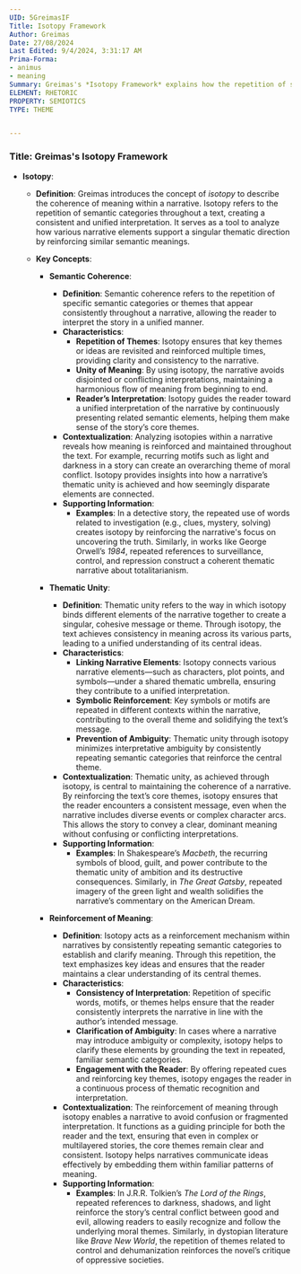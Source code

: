 ```yaml
---
UID: 5GreimasIF
Title: Isotopy Framework
Author: Greimas
Date: 27/08/2024
Last Edited: 9/4/2024, 3:31:17 AM
Prima-Forma:
- animus
- meaning
Summary: Greimas's *Isotopy Framework* explains how the repetition of semantic categories throughout a narrative creates coherence and thematic unity. By reinforcing key ideas and meanings, isotopy ensures consistency, guiding the reader to a unified interpretation and helping clarify complex or ambiguous elements in the story.
ELEMENT: RHETORIC
PROPERTY: SEMIOTICS
TYPE: THEME


---
```

### Title: **Greimas's Isotopy Framework**

- **Isotopy**:
  - **Definition**: Greimas introduces the concept of *isotopy* to describe the coherence of meaning within a narrative. Isotopy refers to the repetition of semantic categories throughout a text, creating a consistent and unified interpretation. It serves as a tool to analyze how various narrative elements support a singular thematic direction by reinforcing similar semantic meanings.
  
  - **Key Concepts**:
    - **Semantic Coherence**:
      - **Definition**: Semantic coherence refers to the repetition of specific semantic categories or themes that appear consistently throughout a narrative, allowing the reader to interpret the story in a unified manner. 
      - **Characteristics**:
        - **Repetition of Themes**: Isotopy ensures that key themes or ideas are revisited and reinforced multiple times, providing clarity and consistency to the narrative.
        - **Unity of Meaning**: By using isotopy, the narrative avoids disjointed or conflicting interpretations, maintaining a harmonious flow of meaning from beginning to end.
        - **Reader’s Interpretation**: Isotopy guides the reader toward a unified interpretation of the narrative by continuously presenting related semantic elements, helping them make sense of the story’s core themes.
      - **Contextualization**: Analyzing isotopies within a narrative reveals how meaning is reinforced and maintained throughout the text. For example, recurring motifs such as light and darkness in a story can create an overarching theme of moral conflict. Isotopy provides insights into how a narrative’s thematic unity is achieved and how seemingly disparate elements are connected.
      - **Supporting Information**:
        - **Examples**: In a detective story, the repeated use of words related to investigation (e.g., clues, mystery, solving) creates isotopy by reinforcing the narrative's focus on uncovering the truth. Similarly, in works like George Orwell’s *1984*, repeated references to surveillance, control, and repression construct a coherent thematic narrative about totalitarianism.
      
    - **Thematic Unity**:
      - **Definition**: Thematic unity refers to the way in which isotopy binds different elements of the narrative together to create a singular, cohesive message or theme. Through isotopy, the text achieves consistency in meaning across its various parts, leading to a unified understanding of its central ideas.
      - **Characteristics**:
        - **Linking Narrative Elements**: Isotopy connects various narrative elements—such as characters, plot points, and symbols—under a shared thematic umbrella, ensuring they contribute to a unified interpretation.
        - **Symbolic Reinforcement**: Key symbols or motifs are repeated in different contexts within the narrative, contributing to the overall theme and solidifying the text’s message.
        - **Prevention of Ambiguity**: Thematic unity through isotopy minimizes interpretative ambiguity by consistently repeating semantic categories that reinforce the central theme.
      - **Contextualization**: Thematic unity, as achieved through isotopy, is central to maintaining the coherence of a narrative. By reinforcing the text’s core themes, isotopy ensures that the reader encounters a consistent message, even when the narrative includes diverse events or complex character arcs. This allows the story to convey a clear, dominant meaning without confusing or conflicting interpretations.
      - **Supporting Information**:
        - **Examples**: In Shakespeare’s *Macbeth*, the recurring symbols of blood, guilt, and power contribute to the thematic unity of ambition and its destructive consequences. Similarly, in *The Great Gatsby*, repeated imagery of the green light and wealth solidifies the narrative’s commentary on the American Dream.

    - **Reinforcement of Meaning**:
      - **Definition**: Isotopy acts as a reinforcement mechanism within narratives by consistently repeating semantic categories to establish and clarify meaning. Through this repetition, the text emphasizes key ideas and ensures that the reader maintains a clear understanding of its central themes.
      - **Characteristics**:
        - **Consistency of Interpretation**: Repetition of specific words, motifs, or themes helps ensure that the reader consistently interprets the narrative in line with the author’s intended message.
        - **Clarification of Ambiguity**: In cases where a narrative may introduce ambiguity or complexity, isotopy helps to clarify these elements by grounding the text in repeated, familiar semantic categories.
        - **Engagement with the Reader**: By offering repeated cues and reinforcing key themes, isotopy engages the reader in a continuous process of thematic recognition and interpretation.
      - **Contextualization**: The reinforcement of meaning through isotopy enables a narrative to avoid confusion or fragmented interpretation. It functions as a guiding principle for both the reader and the text, ensuring that even in complex or multilayered stories, the core themes remain clear and consistent. Isotopy helps narratives communicate ideas effectively by embedding them within familiar patterns of meaning.
      - **Supporting Information**:
        - **Examples**: In J.R.R. Tolkien’s *The Lord of the Rings*, repeated references to darkness, shadows, and light reinforce the story’s central conflict between good and evil, allowing readers to easily recognize and follow the underlying moral themes. Similarly, in dystopian literature like *Brave New World*, the repetition of themes related to control and dehumanization reinforces the novel’s critique of oppressive societies.